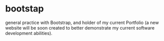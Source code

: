 # bootstap
general practice with Bootstrap, and holder of my current Portfolio (a new website will be soon created to better demonstrate my current software development abilities).
